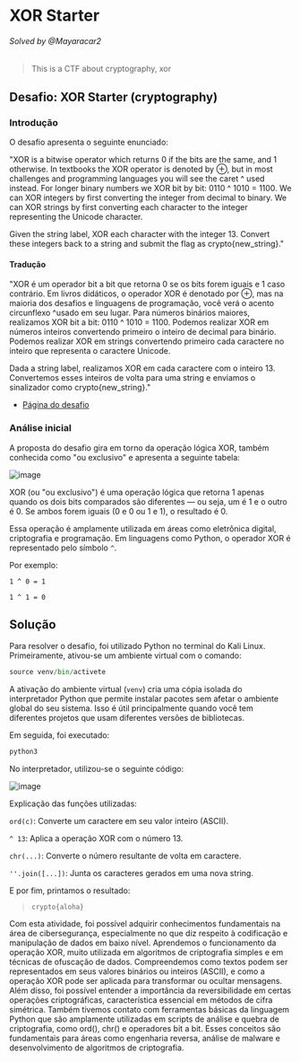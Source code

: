 # XOR Starter
###### Solved by @Mayaracar2
> This is a CTF about cryptography, xor
## Desafio: XOR Starter (cryptography)
### Introdução
O desafio apresenta o seguinte enunciado:

"XOR is a bitwise operator which returns 0 if the bits are the same, and 1 otherwise. In textbooks the XOR operator is denoted by ⊕, but in most challenges and programming languages you will see the caret ^ used instead.
For longer binary numbers we XOR bit by bit: 0110 ^ 1010 = 1100. We can XOR integers by first converting the integer from decimal to binary. We can XOR strings by first converting each character to the integer representing the Unicode character.

Given the string label, XOR each character with the integer 13. Convert these integers back to a string and submit the flag as crypto{new_string}."


#### Tradução
"XOR é um operador bit a bit que retorna 0 se os bits forem iguais e 1 caso contrário. Em livros didáticos, o operador XOR é denotado por ⊕, mas na maioria dos desafios e linguagens de programação, você verá o acento circunflexo ^usado em seu lugar.
Para números binários maiores, realizamos XOR bit a bit: 0110 ^ 1010 = 1100. Podemos realizar XOR em números inteiros convertendo primeiro o inteiro de decimal para binário. Podemos realizar XOR em strings convertendo primeiro cada caractere no inteiro que representa o caractere Unicode.

Dada a string label, realizamos XOR em cada caractere com o inteiro 13. Convertemos esses inteiros de volta para uma string e enviamos o sinalizador como crypto{new_string}."

- [Página do desafio](https://cryptohack.org/courses/intro/xor0/)

### Análise inicial
A proposta do desafio gira em torno da operação lógica XOR, também conhecida como "ou exclusivo" e apresenta a seguinte tabela:

![image](https://github.com/user-attachments/assets/2d15c678-fa8f-44ba-af85-35219bb6970e)


XOR (ou "ou exclusivo") é uma operação lógica que retorna 1 apenas quando os dois bits comparados são diferentes — ou seja, um é 1 e o outro é 0. Se ambos forem iguais (0 e 0 ou 1 e 1), o resultado é 0.

Essa operação é amplamente utilizada em áreas como eletrônica digital, criptografia e programação. Em linguagens como Python, o operador XOR é representado pelo símbolo `^`.

Por exemplo:

`1 ^ 0 = 1`

`1 ^ 1 = 0`


## Solução
Para resolver o desafio, foi utilizado Python no terminal do Kali Linux. Primeiramente, ativou-se um ambiente virtual com o comando:

```bash.py
source venv/bin/activete
```

A ativação do ambiente virtual (`venv`) cria uma cópia isolada do interpretador Python que permite instalar pacotes sem afetar o ambiente global do seu sistema. Isso é útil principalmente quando você tem diferentes projetos que usam diferentes versões de bibliotecas.

Em seguida, foi executado:

```bash.py
python3
```
No interpretador, utilizou-se o seguinte código:

![image](https://github.com/user-attachments/assets/c8d58068-d8b4-409d-84bd-48bb210e6c6d)

Explicação das funções utilizadas:

`ord(c)`: Converte um caractere em seu valor inteiro (ASCII).

`^ 13`: Aplica a operação XOR com o número 13.

`chr(...)`: Converte o número resultante de volta em caractere.

`''.join([...])`: Junta os caracteres gerados em uma nova string.

E por fim, printamos o resultado: 

>`crypto{aloha}`

Com esta atividade, foi possível adquirir conhecimentos fundamentais na área de cibersegurança, especialmente no que diz respeito à codificação e manipulação de dados em baixo nível. Aprendemos o funcionamento da operação XOR, muito utilizada em algoritmos de criptografia simples e em técnicas de ofuscação de dados. Compreendemos como textos podem ser representados em seus valores binários ou inteiros (ASCII), e como a operação XOR pode ser aplicada para transformar ou ocultar mensagens. Além disso, foi possível entender a importância da reversibilidade em certas operações criptográficas, característica essencial em métodos de cifra simétrica. Também tivemos contato com ferramentas básicas da linguagem Python que são amplamente utilizadas em scripts de análise e quebra de criptografia, como ord(), chr() e operadores bit a bit. Esses conceitos são fundamentais para áreas como engenharia reversa, análise de malware e desenvolvimento de algoritmos de criptografia.

 
